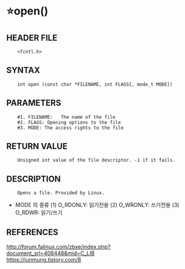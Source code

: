 ⭐open()
=========

HEADER FILE
-----------
        <fcntl.h>
        
SYNTAX
------
        int open (const char *FILENAME, int FLAGS[, mode_t MODE])

PARAMETERS
----------
        #1. FILENAME:	The name of the file
        #2. FLAGS: Opening options to the file
        #3. MODE: The access rights to the file
        
RETURN VALUE
-----------
        Unsigned int value of the file descriptor. -1 if it fails.

DESCRIPTION
-----------
        Opens a file. Provided by Linux.
        
* MODE 의 종류
(1) O_RDONLY: 읽기전용
(2) O_WRONLY: 쓰기전용
(3) O_RDWR:   읽기/쓰기  

REFERENCES
-----------

http://forum.falinux.com/zbxe/index.php?document_srl=408448&mid=C_LIB
</br>
https://junmung.tistory.com/8
</br>
</br>
</br>
</br>
